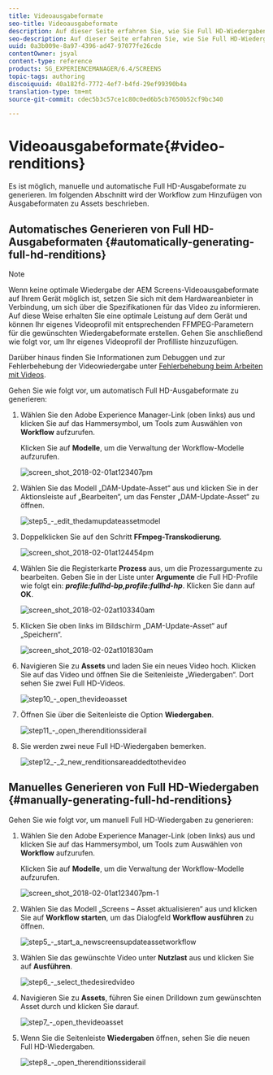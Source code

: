 ```yaml
---
title: Videoausgabeformate
seo-title: Videoausgabeformate
description: Auf dieser Seite erfahren Sie, wie Sie Full HD-Wiedergaben für Screens-Projekte generieren.
seo-description: Auf dieser Seite erfahren Sie, wie Sie Full HD-Wiedergaben für Screens-Projekte generieren.
uuid: 0a3b009e-8a97-4396-ad47-97077fe26cde
contentOwner: jsyal
content-type: reference
products: SG_EXPERIENCEMANAGER/6.4/SCREENS
topic-tags: authoring
discoiquuid: 40a182fd-7772-4ef7-b4fd-29ef99390b4a
translation-type: tm+mt
source-git-commit: cdec5b3c57ce1c80c0ed6b5cb7650b52cf9bc340

---
```



# Videoausgabeformate{#video-renditions}

Es ist möglich, manuelle und automatische Full HD-Ausgabeformate zu generieren. Im folgenden Abschnitt wird der Workflow zum Hinzufügen von Ausgabeformaten zu Assets beschrieben.

## Automatisches Generieren von Full HD-Ausgabeformaten            {#automatically-generating-full-hd-renditions}

>[!NOTE]
>
>Wenn keine optimale Wiedergabe der AEM Screens-Videoausgabeformate auf Ihrem Gerät möglich ist, setzen Sie sich mit dem Hardwareanbieter in Verbindung, um sich über die Spezifikationen für das Video zu informieren. Auf diese Weise erhalten Sie eine optimale Leistung auf dem Gerät und können Ihr eigenes Videoprofil mit entsprechenden FFMPEG-Parametern für die gewünschten Wiedergabeformate erstellen. Gehen Sie anschließend wie folgt vor, um Ihr eigenes Videoprofil der Profilliste hinzuzufügen.
>
>Darüber hinaus finden Sie Informationen zum Debuggen und zur Fehlerbehebung der Videowiedergabe unter [Fehlerbehebung beim Arbeiten mit Videos](/help/screens/troubleshoot-videos.md).

Gehen Sie wie folgt vor, um automatisch Full HD-Ausgabeformate zu generieren:

1. Wählen Sie den Adobe Experience Manager-Link (oben links) aus und klicken Sie auf das Hammersymbol, um Tools zum Auswählen von **Workflow** aufzurufen.

   Klicken Sie auf **Modelle**, um die Verwaltung der Workflow-Modelle aufzurufen.

   ![screen_shot_2018-02-01at123407pm](assets/screen_shot_2018-02-01at123407pm.png)

1. Wählen Sie das Modell „DAM-Update-Asset“ aus und klicken Sie in der Aktionsleiste auf „Bearbeiten“, um das Fenster „DAM-Update-Asset“ zu öffnen.

   ![step5_-_edit_thedamupdateassetmodel](assets/step5_-_edit_thedamupdateassetmodel.png)

1. Doppelklicken Sie auf den Schritt **FFmpeg-Transkodierung**.

   ![screen_shot_2018-02-01at124454pm](assets/screen_shot_2018-02-01at124454pm.png)

1. Wählen Sie die Registerkarte **Prozess** aus, um die Prozessargumente zu bearbeiten. Geben Sie in der Liste unter **Argumente** die Full HD-Profile wie folgt ein: ***profile:fullhd-bp,profile:fullhd-hp***. Klicken Sie dann auf **OK**.

   ![screen_shot_2018-02-02at103340am](assets/screen_shot_2018-02-02at103340am.png)

1. Klicken Sie oben links im Bildschirm „DAM-Update-Asset“ auf „Speichern“.

   ![screen_shot_2018-02-02at101830am](assets/screen_shot_2018-02-02at101830am.png)

1. Navigieren Sie zu **Assets** und laden Sie ein neues Video hoch. Klicken Sie auf das Video und öffnen Sie die Seitenleiste „Wiedergaben“. Dort sehen Sie zwei Full HD-Videos.

   ![step10_-_open_thevideoasset](assets/step10_-_open_thevideoasset.png)

1. Öffnen Sie über die Seitenleiste die Option **Wiedergaben**.

   ![step11_-_open_therenditionssiderail](assets/step11_-_open_therenditionssiderail.png)

1. Sie werden zwei neue Full HD-Wiedergaben bemerken.

   ![step12_-_2_new_renditionsareaddedtothevideo](assets/step12_-_2_new_renditionsareaddedtothevideo.png)

## Manuelles Generieren von Full HD-Wiedergaben {#manually-generating-full-hd-renditions}

Gehen Sie wie folgt vor, um manuell Full HD-Wiedergaben zu generieren:

1. Wählen Sie den Adobe Experience Manager-Link (oben links) aus und klicken Sie auf das Hammersymbol, um Tools zum Auswählen von **Workflow** aufzurufen.

   Klicken Sie auf **Modelle**, um die Verwaltung der Workflow-Modelle aufzurufen.

   ![screen_shot_2018-02-01at123407pm-1](assets/screen_shot_2018-02-01at123407pm-1.png)

1. Wählen Sie das Modell „Screens – Asset aktualisieren“ aus und klicken Sie auf **Workflow starten**, um das Dialogfeld **Workflow ausführen** zu öffnen.

   ![step5_-_start_a_newscreensupdateassetworkflow](assets/step5_-_start_a_newscreensupdateassetworkflow.png)

1. Wählen Sie das gewünschte Video unter **Nutzlast** aus und klicken Sie auf **Ausführen**.

   ![step6_-_select_thedesiredvideo](assets/step6_-_select_thedesiredvideo.png)

1. Navigieren Sie zu **Assets**, führen Sie einen Drilldown zum gewünschten Asset durch und klicken Sie darauf.

   ![step7_-_open_thevideoasset](assets/step7_-_open_thevideoasset.png)

1. Wenn Sie die Seitenleiste **Wiedergaben** öffnen, sehen Sie die neuen Full HD-Wiedergaben.

   ![step8_-_open_therenditionssiderail](assets/step8_-_open_therenditionssiderail.png)

